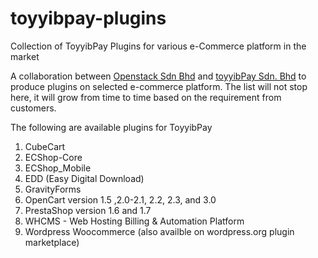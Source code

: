 # toyyibpay-plugins
Collection of ToyyibPay Plugins for various e-Commerce platform in the market

A collaboration between <a href="https://www.ossb.asia" target="_blank">Openstack Sdn Bhd</a> and <a href="https://toyyibpay.com/" target="_blank">toyyibPay Sdn. Bhd</a> to produce plugins on selected e-commerce platform.
The list will not stop here, it will grow from time to time based on the requirement from customers. 

The following are available plugins for ToyyibPay

1. CubeCart
2. ECShop-Core
3. ECShop_Mobile	
4. EDD (Easy Digital Download)	
5. GravityForms	
6. OpenCart version 1.5 ,2.0-2.1, 2.2, 2.3, and 3.0	
7. PrestaShop version 1.6 and 1.7	
8. WHCMS - Web Hosting Billing & Automation Platform
9. Wordpress Woocommerce (also availble on wordpress.org plugin marketplace)
